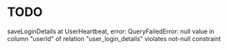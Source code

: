 # TODO

saveLoginDetails at UserHeartbeat, error: QueryFailedError: null value in column "userId" of relation "user_login_details" violates not-null constraint
